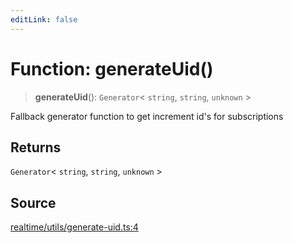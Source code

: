 ```yaml
---
editLink: false
---
```


# Function: generateUid()

> **generateUid**(): `Generator`\< `string`, `string`, `unknown` \>

Fallback generator function to get increment id's for subscriptions

## Returns

`Generator`\< `string`, `string`, `unknown` \>

## Source

[realtime/utils/generate-uid.ts:4](https://github.com/directus/directus/blob/7789a6c53/sdk/src/realtime/utils/generate-uid.ts#L4)
